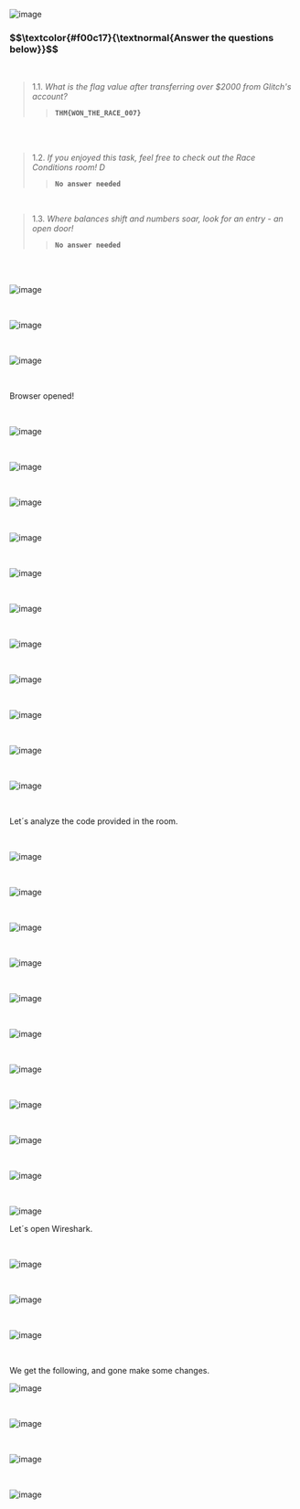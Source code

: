 



![image](https://github.com/user-attachments/assets/5ce2ab20-328b-4444-b8bd-e4d85bb10a46)





<h3 align="left"> $$\textcolor{#f00c17}{\textnormal{Answer the questions below}}$$ </h3>

<br>

> 1.1. <em>What is the flag value after transferring over $2000 from Glitch's account?</em><br><a id='1.1'></a>
>> <code><strong>THM{WON_THE_RACE_007}</strong></code>

<br>

<br>

> 1.2. <em>If you enjoyed this task, feel free to check out the Race Conditions room! D</em><br><a id='1.2'></a>
>> <code><strong>No answer needed</strong></code>

<br>

> 1.3. <em>Where balances shift and numbers soar, look for an entry - an open door!</em><br><a id='1.3'></a>
>> <code><strong>No answer needed</strong></code>

<br>

<br>


![image](https://github.com/user-attachments/assets/4ae03257-b5cf-4ca5-a932-27cfd86dcf03)

<br>


![image](https://github.com/user-attachments/assets/358e76bd-7272-48a3-be76-d11ef527e3e7)


<br>

![image](https://github.com/user-attachments/assets/e42c1df9-608f-43fa-aadb-70e578bf86c6)

<br>

<p>Browser opened!</p>

<br>

![image](https://github.com/user-attachments/assets/418e83d0-828f-403e-86e4-3ee01bbc1f4f)

<br>


![image](https://github.com/user-attachments/assets/3670e666-231d-4055-88f4-7d6e79e802e6)


<br>


![image](https://github.com/user-attachments/assets/89c85bce-1a7d-43b2-8d67-00c9ad6a0263)

<br>

![image](https://github.com/user-attachments/assets/088c7233-8df0-4bd5-8d91-8fde05b3ccec)


<br>

![image](https://github.com/user-attachments/assets/14ba48d1-8ab0-431a-b270-480a10e0bbb7)



<br>

![image](https://github.com/user-attachments/assets/267fd9d7-81e4-4426-a12a-ddb9b65527a7)

<br>

![image](https://github.com/user-attachments/assets/754550e9-71bd-43a4-8d1b-f3ca2416c0e5)

<br>

![image](https://github.com/user-attachments/assets/6bddb608-1d38-4eda-a66a-d1c1cf22ceda)

<br>


![image](https://github.com/user-attachments/assets/9ef9e2f9-38ac-404a-bf32-81a551010985)

<br>

![image](https://github.com/user-attachments/assets/b18f4829-293c-4a17-abd0-e856fec68e6f)

<br>


![image](https://github.com/user-attachments/assets/9ef56993-b268-4792-a178-e0ef504376bd)

<br>

<p>Let´s analyze the code provided in the room.</p>

<br>

![image](https://github.com/user-attachments/assets/8f54898a-3704-4f07-9c3a-7ba129c9e171)

<br>

![image](https://github.com/user-attachments/assets/92f05a3f-aeb7-4aed-ad35-afb5f9890640)

<br>

![image](https://github.com/user-attachments/assets/8f7c5006-e71f-4ecf-93d8-109341c17a37)

<br>


![image](https://github.com/user-attachments/assets/5c19cfb1-c8c8-4699-87ac-914c041e0586)

<br>

![image](https://github.com/user-attachments/assets/e5dd3f9a-1bd1-4780-ab78-8b43d023261b)

<br>

![image](https://github.com/user-attachments/assets/1ca2b871-d75d-4bfa-ac3a-d0b0d2a83241)

<br>

![image](https://github.com/user-attachments/assets/d29510fc-5711-4412-9e55-2bce78475199)


<br>

![image](https://github.com/user-attachments/assets/f6f49ad4-f234-4445-a9f5-207158d64f0f)

<br>

![image](https://github.com/user-attachments/assets/a672a54b-1a0e-498c-8b2d-6d64133c2123)

<br>

![image](https://github.com/user-attachments/assets/418ba0d0-d1f0-454b-890e-96609f4bf322)

<br>

![image](https://github.com/user-attachments/assets/c2c34ac2-c403-4d31-b6b8-1cbebeedc23d)

<p>Let´s open Wireshark.</p>

<br>

![image](https://github.com/user-attachments/assets/854c362a-a84a-4714-914c-98a1444b3bf6)


<br>

![image](https://github.com/user-attachments/assets/00911906-f692-41a8-b711-9e1e39ff5772)

<br>

![image](https://github.com/user-attachments/assets/249e415b-c301-4658-acd8-d671034f1700)

<br>

<p>We get the following, and gone make some changes.</p>

![image](https://github.com/user-attachments/assets/0aea7317-5757-44db-ab11-96994cf828ef)

<br>

![image](https://github.com/user-attachments/assets/e1136178-a39d-478d-8f91-fe77f38349b2)



<br>


![image](https://github.com/user-attachments/assets/61c8e025-a5d1-49be-833d-9beb5c1bb7ed)

<br>


![image](https://github.com/user-attachments/assets/ab2cae2e-29a9-4f4c-a401-346aa05a571f)

<br>




















































